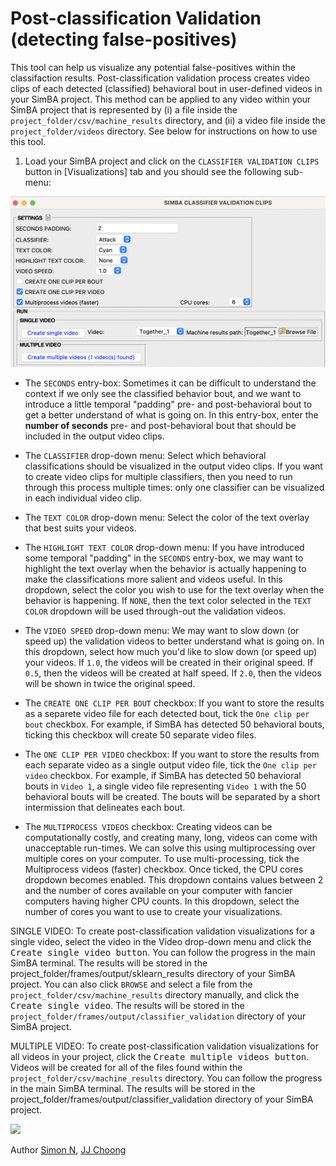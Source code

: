 # Post-classification Validation (detecting false-positives)

This tool can help us visualize any potential false-positives within the classifaction results. Post-classification validation process creates video clips of each detected (classified) behavioral bout in user-defined videos in your SimBA project. This method can be applied to any video within your SimBA project that is represented by (i) a file inside the `project_folder/csv/machine_results` directory, and (ii) a video file inside the `project_folder/videos` directory. See below for instructions on how to use this tool.

1. Load your SimBA project and click on the `CLASSIFIER VALIDATION CLIPS` button in [Visualizations] tab and you should see the following sub-menu:

![](/images/clf_validation_1223.png)

* The `SECONDS` entry-box: Sometimes it can be difficult to understand the context if we only see the classified behavior bout, and we want to introduce a little temporal "padding" pre- and post-behavioral bout to get a better understand of what is going on. In this entry-box, enter the **number of seconds** pre- and post-behavioral bout that should be included in the output video clips. 

* The `CLASSIFIER` drop-down menu: Select which behavioral classifications should be visualized in the output video clips. If you want to create video clips for multiple classifiers, then you need to run through this process multiple times: only one classifier can be visualized in each individual video clip.
 
* The `TEXT COLOR` drop-down menu: Select the color of the text overlay that best suits your videos. 

* The `HIGHLIGHT TEXT COLOR` drop-down menu: If you have introduced some temporal "padding" in the `SECONDS` entry-box, we may want to highlight the text overlay when the behavior is actually happening to make the classifications more salient and videos useful. In this dropdown, select the color you wish to use for the text overlay when the behavior is happening. If `NONE`, then the text color selected in the `TEXT COLOR` dropdown will be used through-out the validation videos. 

* The `VIDEO SPEED` drop-down menu: We may want to slow down (or speed up) the validation videos to better understand what is going on. In this dropdown, select how much you'd like to slow down (or speed up) your videos. If `1.0`, the videos will be created in their original speed. If `0.5`, then the videos will be created at half speed. If `2.0`, then the videos will be shown in twice the original speed.

* The `CREATE ONE CLIP PER BOUT` checkbox: If you want to store the results as a separete video file for each detected bout, tick the `One clip per bout` checkbox. For example, if SimBA has detected 50 behavioral bouts, ticking this checkbox will create 50 separate video files.  

* The `ONE CLIP PER VIDEO` checkbox: If you want to store the results from each separate video as a single output video file, tick the `One clip per video` checkbox. For example, if SimBA has detected 50 behavioral bouts in `Video 1`, a single video file representing `Video 1` with the 50 behavioral bouts will be created. The bouts will be separated by a short intermission that delineates each bout. 

* The `MULTIPROCESS VIDEOS` checkbox: Creating videos can be computationally costly, and creating many, long, videos can come with unacceptable run-times. We can solve this using multiprocessing over multiple cores on your computer. To use multi-processing, tick the Multiprocess videos (faster) checkbox. Once ticked, the CPU cores dropdown becomes enabled. This dropdown contains values between 2 and the number of cores available on your computer with fancier computers having higher CPU counts. In this dropdown, select the number of cores you want to use to create your visualizations.

SINGLE VIDEO: To create post-classification validation visualizations for a single video, select the video in the Video drop-down menu and click the <kbd>Create single video button</kbd>. You can follow the progress in the main SimBA terminal. The results will be stored in the project_folder/frames/output/sklearn_results directory of your SimBA project. You can also click `BROWSE` and select a file from the `project_folder/csv/machine_results` directory manually, and click the <kbd>Create single video</kbd>. The results will be stored in the `project_folder/frames/output/classifier_validation` directory of your SimBA project.

MULTIPLE VIDEO: To create post-classification validation visualizations for all videos in your project, click the <kbd>Create multiple videos button</kbd>. Videos will be created for all of the files found within the `project_folder/csv/machine_results` directory. You can follow the progress in the main SimBA terminal. The results will be stored in the project_folder/frames/output/classifier_validation directory of your SimBA project.

![](/images/classifiervalidation.gif)

Author [Simon N](https://github.com/sronilsson), [JJ Choong](https://github.com/inoejj)
